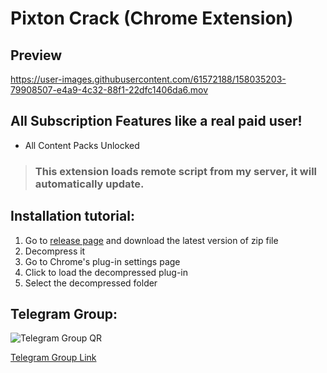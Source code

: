 # Pixton Crack (Chrome Extension)

## Preview



https://user-images.githubusercontent.com/61572188/158035203-79908507-e4a9-4c32-88f1-22dfc1406da6.mov




## All Subscription Features like a real paid user!

- All Content Packs Unlocked

> ### This extension loads remote script from my server, it will automatically update.

## Installation tutorial:

1. Go to [release page](https://github.com/blueagler/Pixton-Crack/releases) and download the latest version of zip file
2. Decompress it
3. Go to Chrome's plug-in settings page
4. Click to load the decompressed plug-in
5. Select the decompressed folder

## Telegram Group:
![Telegram Group QR](https://user-images.githubusercontent.com/61572188/158035392-a4f55145-66d8-420e-98bb-4e0000e13817.jpg)

[Telegram Group Link](https://t.me/Pixton_Crack)
